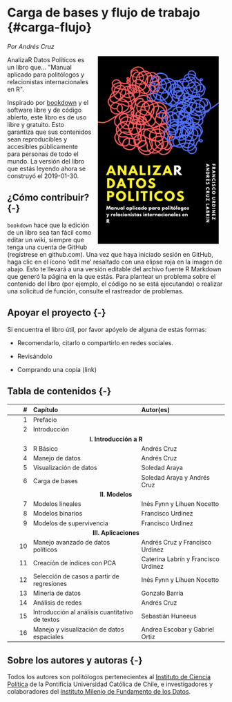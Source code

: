 

# Carga de bases y flujo de trabajo {#carga-flujo}
*Por Andrés Cruz*

<img src="./00-images/tapa.png" width="280" height="435" alt="Portada" align="right" style="margin: 0 1em 0 1em" />

AnalizaR Datos Políticos es un libro que... "Manual aplicado para politólogos y relacionistas internacionales en R".

Inspirado por [bookdown](https://github.com/rstudio/bookdown) y el software libre y de código abierto, este libro es de uso libre y gratuito. Esto garantiza que sus contenidos sean reproducibles y accesibles públicamente para personas de todo el mundo. La versión del libro que estás leyendo ahora se construyó el 2019-01-30.

## ¿Cómo contribuir? {-}

`bookdown` hace que la edición de un libro sea tan fácil como editar un wiki, siempre que tenga una cuenta de GitHub (regístrese en github.com). Una vez que haya iniciado sesión en GitHub, haga clic en el ícono ‘edit me’ resaltado con una elipse roja en la imagen de abajo. Esto te llevará a una versión editable del archivo fuente R Markdown que generó la página en la que estás. Para plantear un problema sobre el contenido del libro (por ejemplo, el código no se está ejecutando) o realizar una solicitud de función, consulte el rastreador de problemas.

## Apoyar el proyecto {-}
Si encuentra el libro útil, por favor apóyelo de alguna de estas formas:

- Recomendarlo, citarlo o compartirlo en redes sociales.

- Revisándolo

- Comprando una copia (link)

## Tabla de contenidos {-}

<table class="table table-striped" style="margin-left: auto; margin-right: auto;">
 <thead>
  <tr>
   <th style="text-align:right;"> # </th>
   <th style="text-align:left;"> Capítulo </th>
   <th style="text-align:left;"> Autor(es) </th>
  </tr>
 </thead>
<tbody>
  <tr>
   <td style="text-align:right;"> 1 </td>
   <td style="text-align:left;"> Prefacio </td>
   <td style="text-align:left;">  </td>
  </tr>
  <tr>
   <td style="text-align:right;"> 2 </td>
   <td style="text-align:left;"> Introducción </td>
   <td style="text-align:left;">  </td>
  </tr>
  <tr grouplength="4"><td colspan="3" style="text-align:center"><strong>I. Introducción a R</strong></td></tr>
<tr>
   <td style="text-align:right; padding-left: 2em;" indentlevel="1"> 3 </td>
   <td style="text-align:left;"> R Básico </td>
   <td style="text-align:left;"> Andrés Cruz </td>
  </tr>
  <tr>
   <td style="text-align:right; padding-left: 2em;" indentlevel="1"> 4 </td>
   <td style="text-align:left;"> Manejo de datos </td>
   <td style="text-align:left;"> Andrés Cruz </td>
  </tr>
  <tr>
   <td style="text-align:right; padding-left: 2em;" indentlevel="1"> 5 </td>
   <td style="text-align:left;"> Visualización de datos </td>
   <td style="text-align:left;"> Soledad Araya </td>
  </tr>
  <tr>
   <td style="text-align:right; padding-left: 2em;" indentlevel="1"> 6 </td>
   <td style="text-align:left;"> Carga de bases </td>
   <td style="text-align:left;"> Soledad Araya y Andrés Cruz </td>
  </tr>
  <tr grouplength="3"><td colspan="3" style="text-align:center"><strong>II. Modelos</strong></td></tr>
<tr>
   <td style="text-align:right; padding-left: 2em;" indentlevel="1"> 7 </td>
   <td style="text-align:left;"> Modelos lineales </td>
   <td style="text-align:left;"> Inés Fynn y Lihuen Nocetto </td>
  </tr>
  <tr>
   <td style="text-align:right; padding-left: 2em;" indentlevel="1"> 8 </td>
   <td style="text-align:left;"> Modelos binarios </td>
   <td style="text-align:left;"> Francisco Urdinez </td>
  </tr>
  <tr>
   <td style="text-align:right; padding-left: 2em;" indentlevel="1"> 9 </td>
   <td style="text-align:left;"> Modelos de supervivencia </td>
   <td style="text-align:left;"> Francisco Urdinez </td>
  </tr>
  <tr grouplength="7"><td colspan="3" style="text-align:center"><strong>III. Aplicaciones</strong></td></tr>
<tr>
   <td style="text-align:right; padding-left: 2em;" indentlevel="1"> 10 </td>
   <td style="text-align:left;"> Manejo avanzado de datos políticos </td>
   <td style="text-align:left;"> Andrés Cruz y Francisco Urdinez </td>
  </tr>
  <tr>
   <td style="text-align:right; padding-left: 2em;" indentlevel="1"> 11 </td>
   <td style="text-align:left;"> Creación de índices con PCA </td>
   <td style="text-align:left;"> Caterina Labrín y Francisco Urdinez </td>
  </tr>
  <tr>
   <td style="text-align:right; padding-left: 2em;" indentlevel="1"> 12 </td>
   <td style="text-align:left;"> Selección de casos a partir de regresiones </td>
   <td style="text-align:left;"> Inés Fynn y Lihuen Nocetto </td>
  </tr>
  <tr>
   <td style="text-align:right; padding-left: 2em;" indentlevel="1"> 13 </td>
   <td style="text-align:left;"> Minería de datos </td>
   <td style="text-align:left;"> Gonzalo Barría </td>
  </tr>
  <tr>
   <td style="text-align:right; padding-left: 2em;" indentlevel="1"> 14 </td>
   <td style="text-align:left;"> Análisis de redes </td>
   <td style="text-align:left;"> Andrés Cruz </td>
  </tr>
  <tr>
   <td style="text-align:right; padding-left: 2em;" indentlevel="1"> 15 </td>
   <td style="text-align:left;"> Introducción al análisis cuantitativo de textos </td>
   <td style="text-align:left;"> Sebastián Huneeus </td>
  </tr>
  <tr>
   <td style="text-align:right; padding-left: 2em;" indentlevel="1"> 16 </td>
   <td style="text-align:left;"> Manejo y visualización de datos espaciales </td>
   <td style="text-align:left;"> Andrea Escobar y Gabriel Ortiz </td>
  </tr>
</tbody>
</table>


## Sobre los autores y autoras {-}
Todos los autores son politólogos pertenecientes al [Instituto de Ciencia Política](www.cienciapolitica.uc.cl/) de la Pontificia Universidad Católica de Chile, e investigadores y colaboradores del [Instituto Milenio de Fundamento de los Datos](https://imfd.cl/es/).
